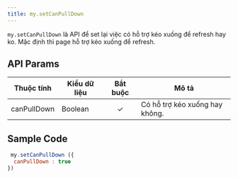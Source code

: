 ```yaml
---
title: my.setCanPullDown
---
```


`my.setCanPullDown` là API để set lại việc có hỗ trợ kéo xuống để refresh hay ko. Mặc định thì page hỗ trợ kéo xuống để refresh.
## API Params

| Thuộc tính       | Kiểu dữ liệu | Bắt buộc | Mô tả                                                                                                                                                   |
| ---------------- | ------------ | :------: | ------------------------------------------------------------------------------------------------------------------------------------------------------- |
| canPullDown            | Boolean       |    ✓     | Có hỗ trợ kéo xuống hay không. |

## Sample Code

```js
 my.setCanPullDown ({
  canPullDown : true
})
```


